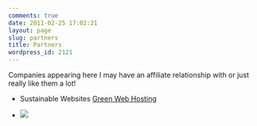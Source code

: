 ```yaml
---
comments: true
date: 2011-02-25 17:02:21
layout: page
slug: partners
title: Partners
wordpress_id: 2121
---
```


Companies appearing here I may have an affiliate relationship with or just really like them a lot! 





	
  * Sustainable Websites [Green Web Hosting](http://www.sustainablewebsites.com)

	
  * [![](http://ecogreenies.com/greenreview/wp-content/uploads/2010/11/button21.jpg)](http://www.ecogreenies.com/greenreview)


